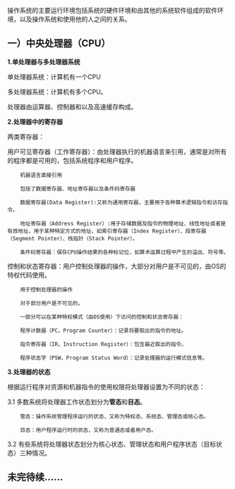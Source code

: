 操作系统的主要运行环境包括系统的硬件环境和由其他的系统软件组成的软件环境，以及操作系统和使用他的人之间的关系。
## 一）中央处理器（CPU）
**1.单处理器与多处理器系统**

单处理器系统：计算机有一个CPU

多处理器系统：计算机有多个CPU。

处理器由运算器、控制器和以及高速缓存构成。

**2.处理器中的寄存器**

两类寄存器：

   用户可见寄存器（工作寄存器）：由处理器执行的机器语言来引用，通常是对所有的程序都是可用的，包括系统程序和用户程序。
        
        机器语言直接引用
        
        包括了数据寄存器、地址寄存器以及条件码寄存器
        
        数据寄存器(Data Register):又称为通用寄存器，主要用于各种算术逻辑指令和访存指令。
        
        地址寄存器（Address Register）:用于存储数据及指令的物理地址、线性地址或者是有效地址，用于某种特定方式的地址，如索引寄存器（Index Register）、段寄存器（Segment Pointer）、栈指针（Stack Pointer）。
        
        条件码寄存器：保存CPU操作结果的各种标记位，如算术运算过程中产生的溢出、符号等。
        
   控制和状态寄存器：用户控制处理器的操作，大部分对用户是不可见的，由OS的特权代码使用。
        
        用于控制处理器的操作
        
        对于部分用户是不可见的。
        
        一部分可以在某种特权模式（由OS使用）下访问的控制和状态寄存器：
        
        程序计数器（PC，Program Counter）：记录将要取出的指令的地址。
        
        指令寄存器（IR，Instruction Register）：包含最近取出的指令。
        
        程序状态字（PSW，Program Status Word）：记录处理器的运行模式信息等。
        
**3.处理器的状态**        

根据运行程序对资源和机器指令的使用权限将处理器设置为不同的状态：

3.1 多数系统将处理器工作状态划分为**管态**和**目态**。

        管态：操作系统管理程序运行的状态，又称为特权态、系统态、管理态或核心态。
        
        目态：用户程序运行时的状态，又称为普通态或者用户态。
        
3.2 有些系统将处理器状态划分为核心状态、管理状态和用户程序状态（目标状态）三种情况。





## 未完待续……



